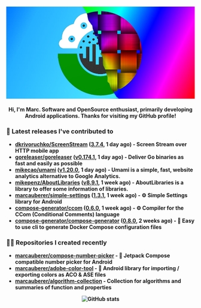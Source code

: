 <p align="center">
	<img src="https://raw.githubusercontent.com/marcauberer/marcauberer/master/images/frontpage-image.jpg">
	<br><br>
	<b>Hi, I'm Marc. Software and OpenSource enthusiast, primarily developing Android applications. Thanks for visiting my GitHub profile!
</p>

### 🚀 Latest releases I've contributed to


- [dkrivoruchko/ScreenStream](https://github.com/dkrivoruchko/ScreenStream) ([3.7.4](https://github.com/dkrivoruchko/ScreenStream/releases/tag/3.7.4), 1 day ago) - Screen Stream over HTTP mobile app
- [goreleaser/goreleaser](https://github.com/goreleaser/goreleaser) ([v0.174.1](https://github.com/goreleaser/goreleaser/releases/tag/v0.174.1), 1 day ago) - Deliver Go binaries as fast and easily as possible
- [mikecao/umami](https://github.com/mikecao/umami) ([v1.20.0](https://github.com/mikecao/umami/releases/tag/v1.20.0), 1 day ago) - Umami is a simple, fast, website analytics alternative to Google Analytics.
- [mikepenz/AboutLibraries](https://github.com/mikepenz/AboutLibraries) ([v8.9.1](https://github.com/mikepenz/AboutLibraries/releases/tag/v8.9.1), 1 week ago) - AboutLibraries is a library to offer some information of libraries.
- [marcauberer/simple-settings](https://github.com/marcauberer/simple-settings) ([1.3.1](https://github.com/marcauberer/simple-settings/releases/tag/1.3.1), 1 week ago) - ⚙️ Simple Settings library for Android
- [compose-generator/ccom](https://github.com/compose-generator/ccom) ([0.6.0](https://github.com/compose-generator/ccom/releases/tag/0.6.0), 1 week ago) - ⚙️ Compiler for the CCom (Conditional Comments) language
- [compose-generator/compose-generator](https://github.com/compose-generator/compose-generator) ([0.8.0](https://github.com/compose-generator/compose-generator/releases/tag/0.8.0), 2 weeks ago) - 🐳 Easy to use cli to generate Docker Compose configuration files

### 👨‍💻 Repositories I created recently
- [marcauberer/compose-number-picker](https://github.com/marcauberer/compose-number-picker) - 🔢 Jetpack Compose compatible number picker for Android
- [marcauberer/adobe-color-tool](https://github.com/marcauberer/adobe-color-tool) - 🎨 Android library for importing / exporting colors as ACO &amp; ASE files
- [marcauberer/algorithm-collection](https://github.com/marcauberer/algorithm-collection) - Collection for algorithms and summaries of function and properties

<p align="center">
	<img src="https://github-readme-stats.vercel.app/api?username=marcauberer&show_icons=true&theme=dark" alt="GitHub stats">
</p>
